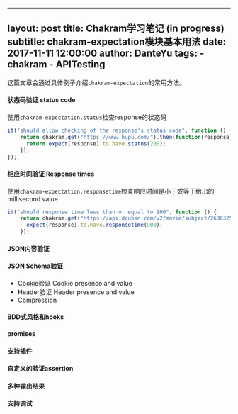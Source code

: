 
---
layout:     post
title:      Chakram学习笔记 (in progress)
subtitle:   chakram-expectation模块基本用法
date:       2017-11-11 12:00:00
author:     DanteYu
tags:
    - chakram
    - APITesting
---

这篇文章会通过具体例子介绍`chakram-expectation`的常用方法。

#### 状态码验证 status code
使用`chakram-expectation.status`检查response的状态码
```js
it("should allow checking of the response's status code", function () {
    return chakram.get("https://www.hupu.com/").then(function(response){
      return expect(response).to.have.status(200);
    });
});
```

#### 相应时间验证 Response times
使用`chakram-expectation.responsetime`检查响应时间是小于或等于给出的millisecond value

```js
it("should response time less than or equal to 900", function () {
    return chakram.get("https://api.douban.com/v2/movie/subject/26363254").then(function(response){
      expect(response).to.have.responsetime(900);
    });
```

#### JSON内容验证

#### JSON Schema验证



* Cookie验证 Cookie presence and value
* Header验证 Header presence and value
* Compression

#### BDD式风格和hooks
#### promises
#### 支持插件
#### 自定义的验证assertion
#### 多种输出结果
#### 支持调试



####
